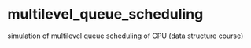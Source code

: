 # multilevel_queue_scheduling
simulation of multilevel queue scheduling of CPU (data structure course)
